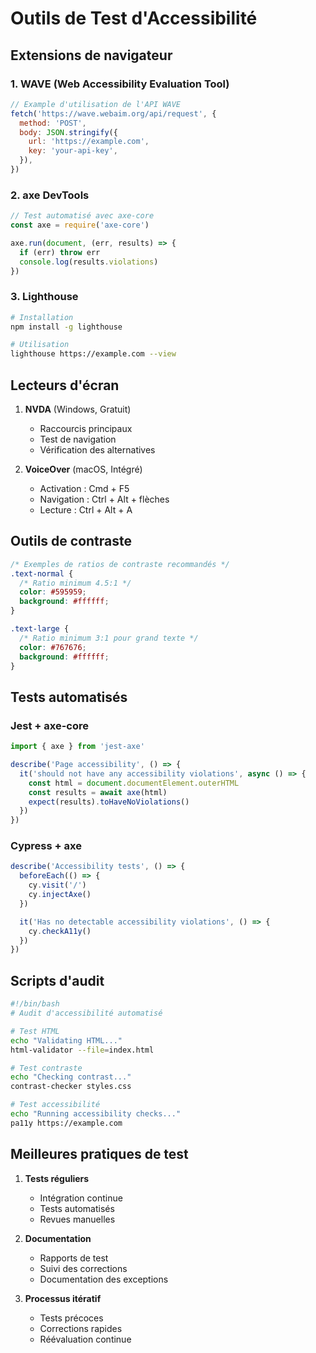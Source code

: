 # Outils de Test d'Accessibilité

## Extensions de navigateur

### 1. WAVE (Web Accessibility Evaluation Tool)

```javascript
// Example d'utilisation de l'API WAVE
fetch('https://wave.webaim.org/api/request', {
  method: 'POST',
  body: JSON.stringify({
    url: 'https://example.com',
    key: 'your-api-key',
  }),
})
```

### 2. axe DevTools

```javascript
// Test automatisé avec axe-core
const axe = require('axe-core')

axe.run(document, (err, results) => {
  if (err) throw err
  console.log(results.violations)
})
```

### 3. Lighthouse

```bash
# Installation
npm install -g lighthouse

# Utilisation
lighthouse https://example.com --view
```

## Lecteurs d'écran

1. **NVDA** (Windows, Gratuit)

   - Raccourcis principaux
   - Test de navigation
   - Vérification des alternatives

2. **VoiceOver** (macOS, Intégré)
   - Activation : Cmd + F5
   - Navigation : Ctrl + Alt + flèches
   - Lecture : Ctrl + Alt + A

## Outils de contraste

```css
/* Exemples de ratios de contraste recommandés */
.text-normal {
  /* Ratio minimum 4.5:1 */
  color: #595959;
  background: #ffffff;
}

.text-large {
  /* Ratio minimum 3:1 pour grand texte */
  color: #767676;
  background: #ffffff;
}
```

## Tests automatisés

### Jest + axe-core

```javascript
import { axe } from 'jest-axe'

describe('Page accessibility', () => {
  it('should not have any accessibility violations', async () => {
    const html = document.documentElement.outerHTML
    const results = await axe(html)
    expect(results).toHaveNoViolations()
  })
})
```

### Cypress + axe

```javascript
describe('Accessibility tests', () => {
  beforeEach(() => {
    cy.visit('/')
    cy.injectAxe()
  })

  it('Has no detectable accessibility violations', () => {
    cy.checkA11y()
  })
})
```

## Scripts d'audit

```bash
#!/bin/bash
# Audit d'accessibilité automatisé

# Test HTML
echo "Validating HTML..."
html-validator --file=index.html

# Test contraste
echo "Checking contrast..."
contrast-checker styles.css

# Test accessibilité
echo "Running accessibility checks..."
pa11y https://example.com
```

## Meilleures pratiques de test

1. **Tests réguliers**

   - Intégration continue
   - Tests automatisés
   - Revues manuelles

2. **Documentation**

   - Rapports de test
   - Suivi des corrections
   - Documentation des exceptions

3. **Processus itératif**
   - Tests précoces
   - Corrections rapides
   - Réévaluation continue
